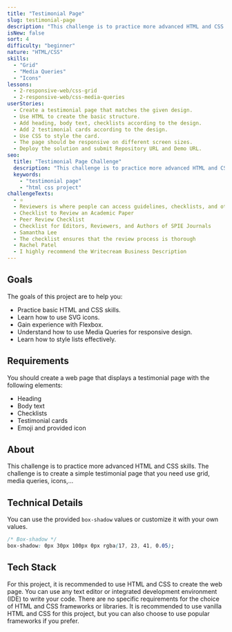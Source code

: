 ```yaml
---
title: "Testimonial Page"
slug: testimonial-page
description: "This challenge is to practice more advanced HTML and CSS skills. The challenge is to create a simple testimonial page that you need use grid, media queries, icons,..."
isNew: false
sort: 4
difficulty: "beginner"
nature: "HTML/CSS"
skills:
  - "Grid"
  - "Media Queries"
  - "Icons"
lessons:
  - 2-responsive-web/css-grid
  - 2-responsive-web/css-media-queries
userStories:
  - Create a testimonial page that matches the given design.
  - Use HTML to create the basic structure.
  - Add heading, body text, checklists according to the design.
  - Add 2 testimonial cards according to the design.
  - Use CSS to style the card.
  - The page should be responsive on different screen sizes.
  - Deploy the solution and submit Repository URL and Demo URL.
seo:
  title: "Testimonial Page Challenge"
  description: "This challenge is to practice more advanced HTML and CSS skills. The challenge is to create a simple testimonial page that you need use grid, media queries, icons,..."
  keywords:
    - "testimonial page"
    - "html css project"
challengeTexts:
  - ⭐️
  - Reviewers is where people can access guidelines, checklists, and other tools to assist them in reviewing papers or manuscripts. It provides a structured approach to ensure that the review process is thorough, efficient, and consistent.
  - Checklist to Review an Academic Paper
  - Peer Review Checklist
  - Checklist for Editors, Reviewers, and Authors of SPIE Journals
  - Samantha Lee
  - The checklist ensures that the review process is thorough
  - Rachel Patel
  - I highly recommend the Writecream Business Description
---
```


## Goals

The goals of this project are to help you:

- Practice basic HTML and CSS skills.
- Learn how to use SVG icons.
- Gain experience with Flexbox.
- Understand how to use Media Queries for responsive design.
- Learn how to style lists effectively.

## Requirements

You should create a web page that displays a testimonial page with the following elements:

- Heading
- Body text
- Checklists
- Testimonial cards
- Emoji and provided icon

## About

This challenge is to practice more advanced HTML and CSS skills. The challenge is to create a simple testimonial page that you need use grid, media queries, icons,...

## Technical Details

You can use the provided `box-shadow` values or customize it with your own values.

```css
/* Box-shadow */
box-shadow: 0px 30px 100px 0px rgba(17, 23, 41, 0.05);
```

## Tech Stack

For this project, it is recommended to use HTML and CSS to create the web page. You can use any text editor or integrated development environment (IDE) to write your code. There are no specific requirements for the choice of HTML and CSS frameworks or libraries. It is recommended to use vanilla HTML and CSS for this project, but you can also choose to use popular frameworks if you prefer.
